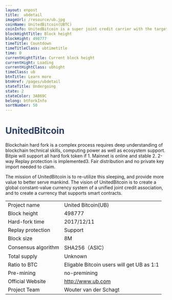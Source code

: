 ```yaml
---
layout: enpost
title:  ubdetail
imageUrl: /resource/ub.jpg
coinName: UnitedBitcoin(UBTC)
coinInfo: UnitedBitcoin is a super joint credit carrier with the target to establish a powerful global network
blockHightTitle: Block height
blockHight: 498777
timeTitle: Countdown
timeTitleClass: ubtimetitle
time: 0
currentHightTitle: Current block height
currentHight: Loading
currentHightClass: ubhight
timeClass: ub
btnTitle: Learn more
btnHref: /pages/ubdetail
stateTitle: Undergoing
state: 2
stateColor: 3AB69C
belong: btForkInfo
sortNumber: 50
---
```

<h1 style="color: #2F416A">UnitedBitcoin</h1>
<p class="summarytxt">Blockchain hard fork is a complex process requires deep understanding of blockchain technical skills, computing power as well as ecosystem support. Bitpie will support all hard fork token if 1. Mainnet is online and stable 2. 2-way Replay protection is implemented3. Fair distribution and no private key import needed to claim.
</p>
<p>The mission of UnitedBitcoin is to re-utilize this sleeping, and provide more value to better serve mankind. The vision of UnitedBitcoin is to create a global constant-value currency system of a unified joint credit association, and to create a currency that supports smart contracts.
</p>
<table class="center">
  <tbody>
    <tr>
        <td class="tablehalf">Project name</td>
        <td class="tablehalf">United Bitcoin(UB)</td>
    </tr>
    <tr>
        <td>Block height</td>
        <td>498777</td>
    </tr>
    <tr>
        <td>Hard-fork time</td>
        <td>2017/12/11</td>
    </tr>
    <tr>
        <td>Replay protection</td>
        <td>Support</td>
    </tr>
    <tr>
        <td>Block size</td>
        <td>8M</td>
    </tr>
    <tr>
        <td>Consensus algorithm</td>
        <td>SHA256（ASIC）</td>
    </tr>
    <tr>
        <td>Total supply</td>
        <td>Unknown</td>
    </tr>
    <tr>
        <td>Ratio to BTC</td>
        <td>Eligable Bitcoin users will get UB as 1:1</td>
    </tr>
    <tr>
        <td>Pre-mining</td>
        <td>no-premining</td>
    </tr>
    <tr>
        <td>Official Website</td>
        <td><a href="http://www.ub.com/" target="_blank">http://www.ub.com</a></td>
    </tr>
    <tr>
        <td>Project Team</td>
        <td>Wouter van der Schagt</td>
    </tr>
  </tbody>
</table>